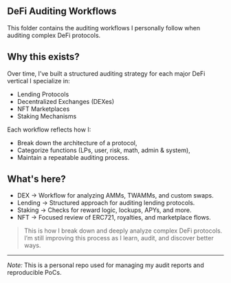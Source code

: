 ## DeFi Auditing Workflows

This folder contains the auditing workflows I personally follow when auditing complex DeFi protocols.

## Why this exists?

Over time, I’ve built a structured auditing strategy for each major DeFi vertical I specialize in:
- Lending Protocols
- Decentralized Exchanges (DEXes)
- NFT Marketplaces
- Staking Mechanisms

Each workflow reflects how I:
- Break down the architecture of a protocol,
- Categorize functions (LPs, user, risk, math, admin & system),
- Maintain a repeatable auditing process.

## What's here?

- DEX → Workflow for analyzing AMMs, TWAMMs, and custom swaps.
- Lending → Structured approach for auditing lending protocols.
- Staking → Checks for reward logic, lockups, APYs, and more.
- NFT → Focused review of ERC721, royalties, and marketplace flows.

> This is how I break down and deeply analyze complex DeFi protocols. I’m still improving this process as I learn, audit, and discover better ways.

---
*Note:* This is a personal repo used for managing my audit reports and reproducible PoCs.
